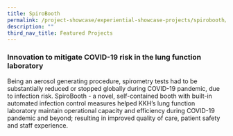 ```yaml
---
title: SpiroBooth
permalink: /project-showcase/experiential-showcase-projects/spirobooth/
description: ""
third_nav_title: Featured Projects
---
```

### Innovation to mitigate COVID-19 risk in the lung function laboratory

Being an aerosol generating procedure, spirometry tests had to be substantially reduced or stopped globally during COVID-19 pandemic, due to infection risk. SpiroBooth - a novel, self-contained booth with built-in automated infection control measures helped KKH’s lung function laboratory maintain operational capacity and efficiency during COVID-19 pandemic and beyond; resulting in improved quality of care, patient safety and staff experience.

